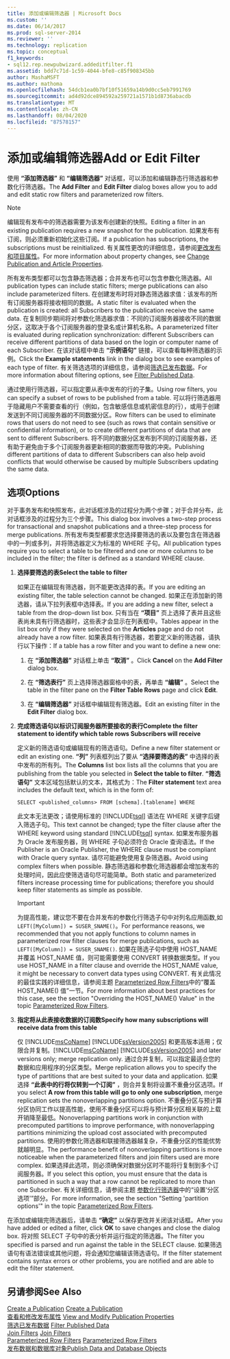 ```yaml
---
title: 添加或编辑筛选器 | Microsoft Docs
ms.custom: ''
ms.date: 06/14/2017
ms.prod: sql-server-2014
ms.reviewer: ''
ms.technology: replication
ms.topic: conceptual
f1_keywords:
- sql12.rep.newpubwizard.addeditfilter.f1
ms.assetid: bdd7c71d-1c59-4044-bfe8-c85f908345bb
author: MashaMSFT
ms.author: mathoma
ms.openlocfilehash: 54dcb1ea0b7bf10f51659a14b9d0cc5eb7991769
ms.sourcegitcommit: ad4d92dce894592a259721a1571b1d8736abacdb
ms.translationtype: MT
ms.contentlocale: zh-CN
ms.lasthandoff: 08/04/2020
ms.locfileid: "87578157"
---
```

# <a name="add-or-edit-filter"></a><span data-ttu-id="fe3e5-102">添加或编辑筛选器</span><span class="sxs-lookup"><span data-stu-id="fe3e5-102">Add or Edit Filter</span></span>
  <span data-ttu-id="fe3e5-103">使用 **“添加筛选器”** 和 **“编辑筛选器”** 对话框，可以添加和编辑静态行筛选器和参数化行筛选器。</span><span class="sxs-lookup"><span data-stu-id="fe3e5-103">The **Add Filter** and **Edit Filter** dialog boxes allow you to add and edit static row filters and parameterized row filters.</span></span>  
  
> [!NOTE]  
>  <span data-ttu-id="fe3e5-104">编辑现有发布中的筛选器需要为该发布创建新的快照。</span><span class="sxs-lookup"><span data-stu-id="fe3e5-104">Editing a filter in an existing publication requires a new snapshot for the publication.</span></span> <span data-ttu-id="fe3e5-105">如果发布有订阅，则必须重新初始化这些订阅。</span><span class="sxs-lookup"><span data-stu-id="fe3e5-105">If a publication has subscriptions, the subscriptions must be reinitialized.</span></span> <span data-ttu-id="fe3e5-106">有关属性更改的详细信息，请参阅[更改发布和项目属性](publish/change-publication-and-article-properties.md)。</span><span class="sxs-lookup"><span data-stu-id="fe3e5-106">For more information about property changes, see [Change Publication and Article Properties](publish/change-publication-and-article-properties.md).</span></span>  
  
 <span data-ttu-id="fe3e5-107">所有发布类型都可以包含静态筛选器；合并发布也可以包含参数化筛选器。</span><span class="sxs-lookup"><span data-stu-id="fe3e5-107">All publication types can include static filters; merge publications can also include parameterized filters.</span></span> <span data-ttu-id="fe3e5-108">在创建发布时将对静态筛选器求值：该发布的所有订阅服务器将接收相同的数据。</span><span class="sxs-lookup"><span data-stu-id="fe3e5-108">A static filter is evaluated when the publication is created: all Subscribers to the publication receive the same data.</span></span> <span data-ttu-id="fe3e5-109">在复制同步期间将对参数化筛选器求值：不同的订阅服务器接收不同的数据分区，这取决于各个订阅服务器的登录名或计算机名称。</span><span class="sxs-lookup"><span data-stu-id="fe3e5-109">A parameterized filter is evaluated during replication synchronization: different Subscribers can receive different partitions of data based on the login or computer name of each Subscriber.</span></span> <span data-ttu-id="fe3e5-110">在该对话框中单击 **“示例语句”** 链接，可以查看每种筛选器的示例。</span><span class="sxs-lookup"><span data-stu-id="fe3e5-110">Click the **Example statements** link in the dialog box to see examples of each type of filter.</span></span> <span data-ttu-id="fe3e5-111">有关筛选选项的详细信息，请参阅[筛选已发布数据](publish/filter-published-data.md)。</span><span class="sxs-lookup"><span data-stu-id="fe3e5-111">For more information about filtering options, see [Filter Published Data](publish/filter-published-data.md).</span></span>  
  
 <span data-ttu-id="fe3e5-112">通过使用行筛选器，可以指定要从表中发布的行的子集。</span><span class="sxs-lookup"><span data-stu-id="fe3e5-112">Using row filters, you can specify a subset of rows to be published from a table.</span></span> <span data-ttu-id="fe3e5-113">可以将行筛选器用于隐藏用户不需要查看的行（例如，包含敏感信息或机密信息的行），或用于创建发送到不同订阅服务器的不同数据分区。</span><span class="sxs-lookup"><span data-stu-id="fe3e5-113">Row filters can be used to eliminate rows that users do not need to see (such as rows that contain sensitive or confidential information), or to create different partitions of data that are sent to different Subscribers.</span></span> <span data-ttu-id="fe3e5-114">将不同的数据分区发布到不同的订阅服务器，还有助于避免由于多个订阅服务器更新相同的数据而导致的冲突。</span><span class="sxs-lookup"><span data-stu-id="fe3e5-114">Publishing different partitions of data to different Subscribers can also help avoid conflicts that would otherwise be caused by multiple Subscribers updating the same data.</span></span>  
  
## <a name="options"></a><span data-ttu-id="fe3e5-115">选项</span><span class="sxs-lookup"><span data-stu-id="fe3e5-115">Options</span></span>  
 <span data-ttu-id="fe3e5-116">对于事务发布和快照发布，此对话框涉及的过程分为两个步骤；对于合并分布，此对话框涉及的过程分为三个步骤。</span><span class="sxs-lookup"><span data-stu-id="fe3e5-116">This dialog box involves a two-step process for transactional and snapshot publications and a three-step process for merge publications.</span></span> <span data-ttu-id="fe3e5-117">所有发布类型都要求您选择要筛选的表以及要包含在筛选器中的一列或多列，并将筛选器定义为标准的 WHERE 子句。</span><span class="sxs-lookup"><span data-stu-id="fe3e5-117">All publication types require you to select a table to be filtered and one or more columns to be included in the filter; the filter is defined as a standard WHERE clause.</span></span>  
  
1.  <span data-ttu-id="fe3e5-118">**选择要筛选的表**</span><span class="sxs-lookup"><span data-stu-id="fe3e5-118">**Select the table to filter**</span></span>  
  
     <span data-ttu-id="fe3e5-119">如果正在编辑现有筛选器，则不能更改选择的表。</span><span class="sxs-lookup"><span data-stu-id="fe3e5-119">If you are editing an existing filter, the table selection cannot be changed.</span></span> <span data-ttu-id="fe3e5-120">如果正在添加新的筛选器，请从下拉列表框中选择表。</span><span class="sxs-lookup"><span data-stu-id="fe3e5-120">If you are adding a new filter, select a table from the drop-down list box.</span></span> <span data-ttu-id="fe3e5-121">只有当在 **“项目”** 页上选择了表并且这些表尚未具有行筛选器时，这些表才会显示在列表框中。</span><span class="sxs-lookup"><span data-stu-id="fe3e5-121">Tables appear in the list box only if they were selected on the **Articles** page and do not already have a row filter.</span></span> <span data-ttu-id="fe3e5-122">如果表具有行筛选器，若要定义新的筛选器，请执行以下操作：</span><span class="sxs-lookup"><span data-stu-id="fe3e5-122">If a table has a row filter and you want to define a new one:</span></span>  
  
    1.  <span data-ttu-id="fe3e5-123">在 **“添加筛选器”** 对话框上单击 **“取消”** 。</span><span class="sxs-lookup"><span data-stu-id="fe3e5-123">Click **Cancel** on the **Add Filter** dialog box.</span></span>  
  
    2.  <span data-ttu-id="fe3e5-124">在 **“筛选表行”** 页上选择筛选器窗格中的表，再单击 **“编辑”** 。</span><span class="sxs-lookup"><span data-stu-id="fe3e5-124">Select the table in the filter pane on the **Filter Table Rows** page and click **Edit**.</span></span>  
  
    3.  <span data-ttu-id="fe3e5-125">在 **“编辑筛选器”** 对话框中编辑现有筛选器。</span><span class="sxs-lookup"><span data-stu-id="fe3e5-125">Edit an existing filter in the **Edit Filter** dialog box.</span></span>  
  
2.  <span data-ttu-id="fe3e5-126">**完成筛选语句以标识订阅服务器所要接收的表行**</span><span class="sxs-lookup"><span data-stu-id="fe3e5-126">**Complete the filter statement to identify which table rows Subscribers will receive**</span></span>  
  
     <span data-ttu-id="fe3e5-127">定义新的筛选语句或编辑现有的筛选语句。</span><span class="sxs-lookup"><span data-stu-id="fe3e5-127">Define a new filter statement or edit an existing one.</span></span> <span data-ttu-id="fe3e5-128">**“列”** 列表框列出了要从 **“选择要筛选的表”** 中选择的表中发布的所有列。</span><span class="sxs-lookup"><span data-stu-id="fe3e5-128">The **Columns** list box lists all the columns that you are publishing from the table you selected in **Select the table to filter**.</span></span> <span data-ttu-id="fe3e5-129">**“筛选语句”** 文本区域包括默认的文本，其格式为：</span><span class="sxs-lookup"><span data-stu-id="fe3e5-129">The **Filter statement** text area includes the default text, which is in the form of:</span></span>  
  
     `SELECT <published_columns> FROM [schema].[tablename] WHERE`  
  
     <span data-ttu-id="fe3e5-130">此文本无法更改；请使用标准的 [!INCLUDE[tsql](../../includes/tsql-md.md)] 语法在 WHERE 关键字后键入筛选子句。</span><span class="sxs-lookup"><span data-stu-id="fe3e5-130">This text cannot be changed; type the filter clause after the WHERE keyword using standard [!INCLUDE[tsql](../../includes/tsql-md.md)] syntax.</span></span> <span data-ttu-id="fe3e5-131">如果发布服务器为 Oracle 发布服务器，则 WHERE 子句必须符合 Oracle 查询语法。</span><span class="sxs-lookup"><span data-stu-id="fe3e5-131">If the Publisher is an Oracle Publisher, the WHERE clause must be compliant with Oracle query syntax.</span></span> <span data-ttu-id="fe3e5-132">请尽可能避免使用复杂筛选器。</span><span class="sxs-lookup"><span data-stu-id="fe3e5-132">Avoid using complex filters when possible.</span></span> <span data-ttu-id="fe3e5-133">静态筛选器和参数化筛选器都会增加发布的处理时间，因此应使筛选语句尽可能简单。</span><span class="sxs-lookup"><span data-stu-id="fe3e5-133">Both static and parameterized filters increase processing time for publications; therefore you should keep filter statements as simple as possible.</span></span>  
  
    > [!IMPORTANT]  
    >  <span data-ttu-id="fe3e5-134">为提高性能，建议您不要在合并发布的参数化行筛选子句中对列名应用函数,如 `LEFT([MyColumn]) = SUSER_SNAME()`。</span><span class="sxs-lookup"><span data-stu-id="fe3e5-134">For performance reasons, we recommended that you not apply functions to column names in parameterized row filter clauses for merge publications, such as `LEFT([MyColumn]) = SUSER_SNAME()`.</span></span> <span data-ttu-id="fe3e5-135">如果在筛选子句中使用 HOST_NAME 并覆盖 HOST_NAME 值，则可能需要使用 CONVERT 转换数据类型。</span><span class="sxs-lookup"><span data-stu-id="fe3e5-135">If you use HOST_NAME in a filter clause and override the HOST_NAME value, it might be necessary to convert data types using CONVERT.</span></span> <span data-ttu-id="fe3e5-136">有关此情况的最佳实践的详细信息，请参阅主题 [Parameterized Row Filters](merge/parameterized-filters-parameterized-row-filters.md)中的“覆盖 HOST_NAME() 值”一节。</span><span class="sxs-lookup"><span data-stu-id="fe3e5-136">For more information about best practices for this case, see the section "Overriding the HOST_NAME() Value" in the topic [Parameterized Row Filters](merge/parameterized-filters-parameterized-row-filters.md).</span></span>  
  
3.  <span data-ttu-id="fe3e5-137">**指定将从此表接收数据的订阅数**</span><span class="sxs-lookup"><span data-stu-id="fe3e5-137">**Specify how many subscriptions will receive data from this table**</span></span>  
  
     <span data-ttu-id="fe3e5-138">仅 [!INCLUDE[msCoName](../../includes/msconame-md.md)] [!INCLUDE[ssVersion2005](../../includes/ssversion2005-md.md)] 和更高版本适用；仅限合并复制。</span><span class="sxs-lookup"><span data-stu-id="fe3e5-138">[!INCLUDE[msCoName](../../includes/msconame-md.md)] [!INCLUDE[ssVersion2005](../../includes/ssversion2005-md.md)] and later versions only; merge replication only.</span></span> <span data-ttu-id="fe3e5-139">通过合并复制，可以指定最适合您的数据和应用程序的分区类型。</span><span class="sxs-lookup"><span data-stu-id="fe3e5-139">Merge replication allows you to specify the type of partitions that are best suited to your data and application.</span></span> <span data-ttu-id="fe3e5-140">如果选择 **“此表中的行将仅转到一个订阅”** ，则合并复制将设置不重叠分区选项。</span><span class="sxs-lookup"><span data-stu-id="fe3e5-140">If you select **A row from this table will go to only one subscription**, merge replication sets the nonoverlapping partitions option.</span></span> <span data-ttu-id="fe3e5-141">不重叠分区与预计算分区协同工作以提高性能，使用不重叠分区可以将与预计算分区相关联的上载开销降至最低。</span><span class="sxs-lookup"><span data-stu-id="fe3e5-141">Nonoverlapping partitions work in conjunction with precomputed partitions to improve performance, with nonoverlapping partitions minimizing the upload cost associated with precomputed partitions.</span></span> <span data-ttu-id="fe3e5-142">使用的参数化筛选器和联接筛选器越复杂，不重叠分区的性能优势就越明显。</span><span class="sxs-lookup"><span data-stu-id="fe3e5-142">The performance benefit of nonoverlapping partitions is more noticeable when the parameterized filters and join filters used are more complex.</span></span> <span data-ttu-id="fe3e5-143">如果选择此选项，则必须确保对数据分区时不能将行复制到多个订阅服务器。</span><span class="sxs-lookup"><span data-stu-id="fe3e5-143">If you select this option, you must ensure that the data is partitioned in such a way that a row cannot be replicated to more than one Subscriber.</span></span> <span data-ttu-id="fe3e5-144">有关详细信息，请参阅主题 [参数化行筛选器](merge/parameterized-filters-parameterized-row-filters.md)中的“设置‘分区选项’”部分。</span><span class="sxs-lookup"><span data-stu-id="fe3e5-144">For more information, see the section "Setting 'partition options'" in the topic [Parameterized Row Filters](merge/parameterized-filters-parameterized-row-filters.md).</span></span>  
  
 <span data-ttu-id="fe3e5-145">在添加或编辑完筛选器后，请单击 **“确定”** 以保存更改并关闭该对话框。</span><span class="sxs-lookup"><span data-stu-id="fe3e5-145">After you have added or edited a filter, click **OK** to save changes and close the dialog box.</span></span> <span data-ttu-id="fe3e5-146">将对照 SELECT 子句中的表分析并运行指定的筛选器。</span><span class="sxs-lookup"><span data-stu-id="fe3e5-146">The filter you specified is parsed and run against the table in the SELECT clause.</span></span> <span data-ttu-id="fe3e5-147">如果筛选语句有语法错误或其他问题，将会通知您编辑该筛选语句。</span><span class="sxs-lookup"><span data-stu-id="fe3e5-147">If the filter statement contains syntax errors or other problems, you are notified and are able to edit the filter statement.</span></span>  
  
## <a name="see-also"></a><span data-ttu-id="fe3e5-148">另请参阅</span><span class="sxs-lookup"><span data-stu-id="fe3e5-148">See Also</span></span>  
 <span data-ttu-id="fe3e5-149">[Create a Publication](publish/create-a-publication.md) </span><span class="sxs-lookup"><span data-stu-id="fe3e5-149">[Create a Publication](publish/create-a-publication.md) </span></span>  
 <span data-ttu-id="fe3e5-150">[查看和修改发布属性](publish/view-and-modify-publication-properties.md) </span><span class="sxs-lookup"><span data-stu-id="fe3e5-150">[View and Modify Publication Properties](publish/view-and-modify-publication-properties.md) </span></span>  
 <span data-ttu-id="fe3e5-151">[筛选已发布数据](publish/filter-published-data.md) </span><span class="sxs-lookup"><span data-stu-id="fe3e5-151">[Filter Published Data](publish/filter-published-data.md) </span></span>  
 <span data-ttu-id="fe3e5-152">[Join Filters](merge/join-filters.md) </span><span class="sxs-lookup"><span data-stu-id="fe3e5-152">[Join Filters](merge/join-filters.md) </span></span>  
 <span data-ttu-id="fe3e5-153">[Parameterized Row Filters](merge/parameterized-filters-parameterized-row-filters.md) </span><span class="sxs-lookup"><span data-stu-id="fe3e5-153">[Parameterized Row Filters](merge/parameterized-filters-parameterized-row-filters.md) </span></span>  
 [<span data-ttu-id="fe3e5-154">发布数据和数据库对象</span><span class="sxs-lookup"><span data-stu-id="fe3e5-154">Publish Data and Database Objects</span></span>](publish/publish-data-and-database-objects.md)  
  
  

